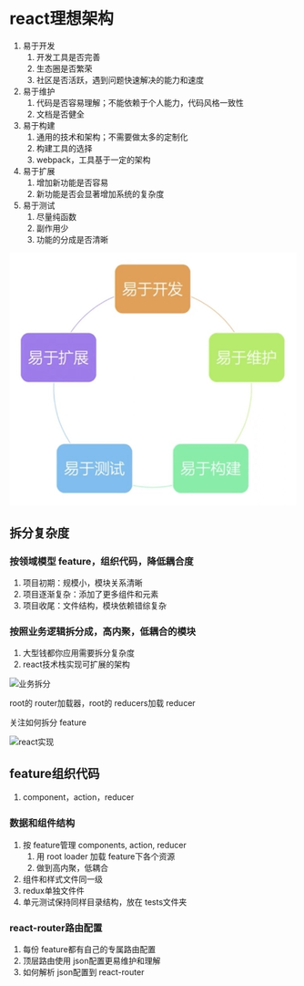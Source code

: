 # react理想架构

1. 易于开发
   1. 开发工具是否完善
   2. 生态圈是否繁荣
   3. 社区是否活跃，遇到问题快速解决的能力和速度
2. 易于维护
   1. 代码是否容易理解；不能依赖于个人能力，代码风格一致性
   2. 文档是否健全
3. 易于构建
   1. 通用的技术和架构；不需要做太多的定制化
   2. 构建工具的选择
   3. webpack，工具基于一定的架构
4. 易于扩展
   1. 增加新功能是否容易
   2. 新功能是否会显著增加系统的复杂度
5. 易于测试
   1. 尽量纯函数
   2. 副作用少
   3. 功能的分成是否清晰

![react理想架构](images/理想架构.jpg)





## 拆分复杂度

### 按领域模型 feature，组织代码，降低耦合度

1. 项目初期：规模小，模块关系清晰
2. 项目逐渐复杂：添加了更多组件和元素
3. 项目收尾：文件结构，模块依赖错综复杂



### 按照业务逻辑拆分成，高内聚，低耦合的模块

1. 大型钱都你应用需要拆分复杂度
2. react技术栈实现可扩展的架构

![业务拆分](/Users/lulongwen/Desktop/业务拆分.jpg)



root的 router加载器，root的 reducers加载 reducer

关注如何拆分 feature

![react实现](/Users/lulongwen/Desktop/react实现.jpg)





## feature组织代码

1. component，action，reducer





### 数据和组件结构

1. 按 feature管理 components, action, reducer
   1. 用 root loader 加载 feature下各个资源
   2. 做到高内聚，低耦合
2. 组件和样式文件同一级
3. redux单独文件件
4. 单元测试保持同样目录结构，放在 tests文件夹





### react-router路由配置

1. 每份 feature都有自己的专属路由配置
2. 顶层路由使用 json配置更易维护和理解
3. 如何解析 json配置到 react-router



